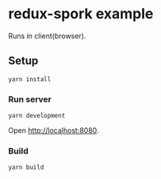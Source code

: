 # redux-spork example

Runs in client(browser).

## Setup

```
yarn install
```

### Run server

```
yarn development
```

Open [http://localhost:8080](http://localhost:8080).

### Build

```
yarn build
```
